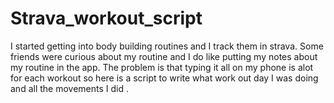 # Strava_workout_script
I started getting into body building routines and I track them in strava. Some friends were curious about my routine and I do like putting my notes about my routine in the app. The problem is that typing it all on my phone is alot for each workout so here is a script to write what work out day I was doing and all the movements I did . 
